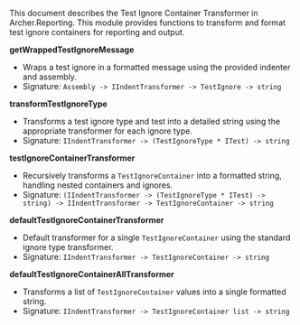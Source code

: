 <!-- (dl
(section-meta
    (title Archer.Reporting Test Ignore Container Transformer)
)
) -->

This document describes the Test Ignore Container Transformer in Archer.Reporting. This module provides functions to transform and format test ignore containers for reporting and output.

<!-- (dl (# getWrappedTestIgnoreMessage)) -->
**getWrappedTestIgnoreMessage**
- Wraps a test ignore in a formatted message using the provided indenter and assembly.
- Signature: `Assembly -> IIndentTransformer -> TestIgnore -> string`

<!-- (dl (# transformTestIgnoreType)) -->
**transformTestIgnoreType**
- Transforms a test ignore type and test into a detailed string using the appropriate transformer for each ignore type.
- Signature: `IIndentTransformer -> (TestIgnoreType * ITest) -> string`

<!-- (dl (# testIgnoreContainerTransformer)) -->
**testIgnoreContainerTransformer**
- Recursively transforms a `TestIgnoreContainer` into a formatted string, handling nested containers and ignores.
- Signature: `(IIndentTransformer -> (TestIgnoreType * ITest) -> string) -> IIndentTransformer -> TestIgnoreContainer -> string`

<!-- (dl (# defaultTestIgnoreContainerTransformer)) -->
**defaultTestIgnoreContainerTransformer**
- Default transformer for a single `TestIgnoreContainer` using the standard ignore type transformer.
- Signature: `IIndentTransformer -> TestIgnoreContainer -> string`

<!-- (dl (# defaultTestIgnoreContainerAllTransformer)) -->
**defaultTestIgnoreContainerAllTransformer**
- Transforms a list of `TestIgnoreContainer` values into a single formatted string.
- Signature: `IIndentTransformer -> TestIgnoreContainer list -> string`
